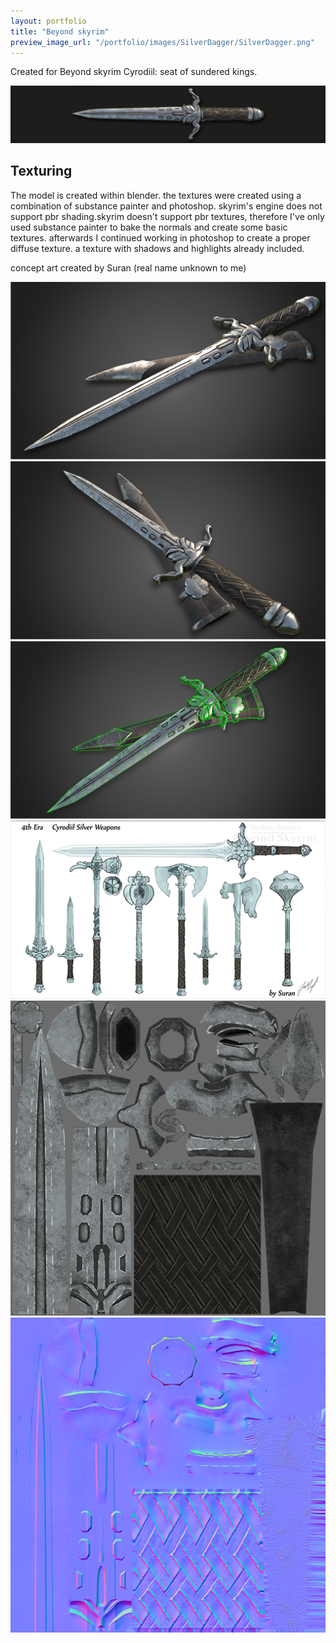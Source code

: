```yaml
---
layout: portfolio
title: "Beyond skyrim"
preview_image_url: "/portfolio/images/SilverDagger/SilverDagger.png"
---
```


Created for Beyond skyrim Cyrodiil: seat of sundered kings.

<img class="ui huge centered image" src="/portfolio/images/SilverDagger/SilverDaggerbanner.PNG"/>

## Texturing

The model is created within blender. the textures were created using a combination of substance painter and photoshop.
skyrim's engine does not support pbr shading.skyrim doesn't support pbr textures, therefore I've only used substance painter to bake the normals and create some basic textures. afterwards I continued working in photoshop to create a proper diffuse texture. a texture with shadows and highlights already included.

concept art created by Suran (real name unknown to me)

<div class="ui two column grid">
  <div class="column">
    <img class="ui image" src="/portfolio/images/SilverDagger/SilverDagger2.png"/>
  </div>
  <div class="column">
    <img class="ui image" src="/portfolio/images/SilverDagger/SilverDagger3.png"/>
  </div>
    <div class="column">
    <img class="ui image" src="/portfolio/images/SilverDagger/SilverDaggerWireframe.png"/>
  </div>
  <div class="column">
    <img class="ui image" src="/portfolio/images/Concept art.png"/>
  </div>
    <div class="column">
    <img class="ui image" src="/portfolio/images/SilverDagger/Dagger_diffuse.png"/>
  </div>
  <div class="column">
    <img class="ui image" src="/portfolio/images/SilverDagger/Dagger_N.png"/>
  </div>
</div>